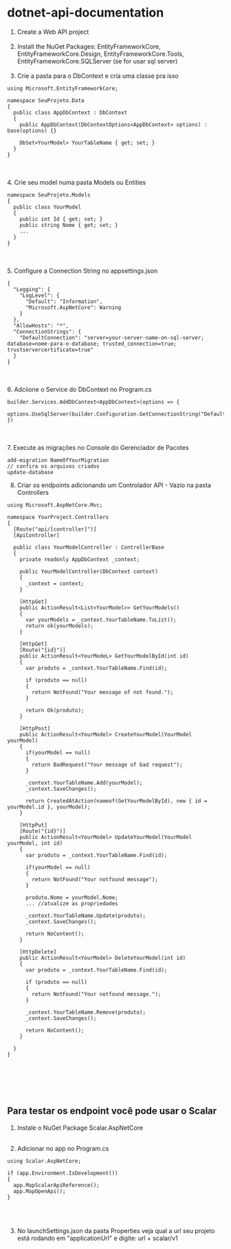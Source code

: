 # dotnet-api-documentation

1. Create a Web API project<br><br>
2. Install the NuGet Packages: EntityFrameworkCore, EntityFrameworkCore.Design, EntityFrameworkCore.Tools, EntityFrameworkCore.SQLServer (se for usar sql server)<br><br>
3. Crie a pasta para o DbContext e cria uma classe pra isso

```
using Microsoft.EntityFrameworkCore;

namespace SeuProjeto.Data
{
  public class AppDbContext : DbContext
  {
    public AppDbContext(DbContextOptions<AppDbContext> options) : base(options) {}

    DbSet<YourModel> YourTableName { get; set; }
  }
}
```
<br><br>
4. Crie seu model numa pasta Models ou Entities
```
namespace SeuProjeto.Models
{
  public class YourModel
  {
    public int Id { get; set; }
    public string Nome { get; set; }
    ...
  }
}
```
<br><br>
5. Configure a Connection String no appsettings.json
```
{
  "Logging": {
    "LogLevel": {
      "Default": "Information",
      "Microsoft.AspNetCore": Warning
    }
  },
  "AllowHosts": "*",
  "ConnectionStrings": {
    "DefaultConnection": "server=your-server-name-on-sql-server; database=nome-para-o-database; trusted_connection=true; trustservercertificate=true"
  }
}
```
<br><br>
6. Adciione o Service do DbContext no Program.cs
```
builder.Services.AddDbContext<AppDbContext>(options => {
  options.UseSqlServer(builder.Configuration.GetConnectionString("DefaultConnection"));
})
```
<br><br>
7. Execute as migrações no Console do Gerenciador de Pacotes
```
add-migration NameOfYourMigration
// confira os arquivos criados
update-database
```

8. Criar os endpoints adicionando um Controlador API - Vazio na pasta Controllers
```
using Microsoft.AspNetCore.Mvc;

namespace YourProject.Controllers
{
  [Route("api/[controller]")]
  [ApiController]

  public class YourModelController : ControllerBase
  {
    private readonly AppDbContext _context;

    public YourModelController(DbContext context)
    {
      _context = context;
    }

    [HttpGet]
    public ActionResult<List<YourModel>> GetYourModels()
    {
      var yourModels = _context.YourTableName.ToList();
      return ok(yourModels);
    }

    [HttpGet]
    [Route("{id}")]
    public ActionResult<YourModeL> GetYourModelById(int id)
    {
      var produto = _context.YourTableName.Find(id);

      if (produto == null)
      {
        return NotFound("Your message of not found.");
      }

      return Ok(produto);
    }

    [HttpPost]
    public ActionResult<YourModel> CreateYourModel(YourModel yourModel)
    {
      if(yourModel == null)
      {
        return BadRequest("Your message of bad request");
      }

      _context.YourTableName.Add(yourModel);
      _context.SaveChanges();

      return CreatedAtAction(nameof(GetYourModelById), new { id = yourModel.id }, yourModel);
    }

    [HttpPut]
    [Route("{id}")]
    public ActionResult<YourModel> UpdateYourModel(YourModel yourModel, int id)
    {
      var produto = _context.YourTableName.Find(id);

      if(yourModel == null)
      {
        return NotFound("Your notfound message");
      }

      produto.Nome = yourModel.Nome;
      ... //atualize as propriedades

      _context.YourTableName.Update(produto);
      _context.SaveChanges();

      return NoContent();
    }        

    [HttpDelete]
    public ActionResult<YourModel> DeleteYourModel(int id)
    {
      var produto = _context.YourTableName.Find(id);

      if (produto == null)
      {
        return NotFound("Your notfound message.");
      }

      _context.YourTableName.Remove(produto);
      _context.SaveChanges();

      return NoContent();
    }

  }  
}
```
<br><br><br><br>

## Para testar os endpoint você pode usar o Scalar

1. Instale o NuGet Package Scalar.AspNetCore <br><br>

2. Adicionar no app no Program.cs
```
using Scalar.AspNetCore;

if (app.Environment.IsDevelopment())
{
  app.MapScalarApiReference();
  app.MapOpenApi();
}
```
<br><br>

3. No launchSettings.json da pasta Properties veja qual a url seu projeto está rodando em "applicationUrl" e digite: url + scalar/v1
